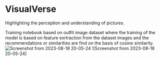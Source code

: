 # VisualVerse
Highlighting the perception and understanding of pictures.

Training notebook based on outfit image dataset where the training of the model is based on feature exrtraction from the dataset images and the recommendations or similarities are find on the basis of cosine similarity.![Screenshot from 2023-08-18 20-05-24](https://github.com/manavmalhotra123/VisualVerse/assets/110531978/f264cf76-e29b-46f9-83b3-25bde10f86f2)
![Screenshot from 2023-08-18 20-05-24]
